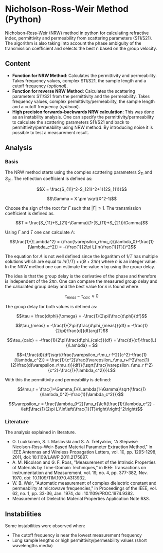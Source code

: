 # Nicholson-Ross-Weir Method (Python)

Nicholson-Ross-Weir (NRW) method in python for calculating refractive index,
permittivity and permeability from scattering parameters (S11/S21). The
algorithm is also taking into account the phase ambiguity of the transmission
coefficient and selects the best n based on the group velocity.

## Content

- **Function for NRW Method**: Calculates the permittivity and permeability.
  Takes frequency values, complex S11/S21, the sample length and a cutoff
  frequency (*optional*).
- **Function for reverse NRW Method**: Calculates the scattering parameters
  S11/S21 from the permittivity and the permeability. Takes frequency values,
  complex permittivity/permeability, the sample length and a cutoff frequency
  (*optional*).
- **High precision forwards-backwards NRW calculation**: This was done as an
  instability analysis. One can specify the permittivity/permeability to
  calculate the scattering parameters S11/S21 and back to
  permittivity/permeability using NRW method. By introducing noise it is
  possible to test a measurement result. 


## Analysis

### Basis

The NRW method starts using the complex scattering parameters $S_{11}$ and
$S_{21}$. The reflection coefficient is defined as:

```math
X = \frac{S_{11}^2-S_{21}^2+1}{2S_{11}}
```
```math
\Gamma =  X \pm \sqrt(X^2-1)
```
Choose the sign of the root for $\Gamma$ such that $|\Gamma|\le1$.
The transmission coefficient is defined as.

```math
T = \frac{S_{11}+S_{21}-\Gamma}{1-(S_{11}+S_{21})\Gamma}
```

Using $\Gamma$ and $T$ one can calculate $\Lambda$:

```math
\frac{1}{\Lambda^2} = (\frac{\varepsilon_r\mu_r}{\lambda_0}-\frac{1}{\lambda_c^2}) = -(\frac{1}{2\pi L}ln(\frac{1}{T}))^2
```
The equation for $\Lambda$ is not well defined since the logarithm of $1/T$ has
multiple solutions which are equal to $ln(1/T) + i(\Theta + 2\pi n)$ where $n$
is an integer value. In the NRW method one can estimate the value $n$ by using
the group delay. 

The idea is that the group delay is the derivative of the phase and therefore
is independent of the $2\pi n$. One can compare the measured group delay and
the calculated group delay and the best value for $n$ is found where:

```math
\tau_{meas} - \tau_{calc} \approx 0
```

The group delay for both values is defined as:

```math
\tau = \frac{d\phi}{\omega} = -\frac{1}{2\pi}\frac{d\phi}{df}
```
```math
\tau_{meas} = -\frac{1}{2\pi}\frac{d\phi_{meas}}{df} = -\frac{1}{2\pi}\frac{d}{df}arg(T)
```
```math
\tau_{calc} = -\frac{1}{2\pi}\frac{d\phi_{calc}}{df} = \frac{d}{df}\frac{L}{\Lambda} = 
```
```math
=L\frac{d}{df}\sqrt{\frac{\varepsilon_r\mu_r f^2}{c^2}-\frac{1}{\lambda_c^2}} = \frac{1}{c^2}\frac{f\varepsilon_r\mu_r+f^2\frac{1}{2}\frac{d(\varepsilon_r\mu_r)}{df}}{\sqrt{\frac{\varepsilon_r\mu_r f^2}{c^2}-\frac{1}{\lambda_c^2}}}L
```


With this the permittivity and permeability is defined:

```math
\mu_r = \frac{1+\Gamma_1}{\Lambda(1-\Gamma)\sqrt{\frac{1}{\lambda_0^2}-\frac{1}{\lambda_c^2}}}
```
```math
\varepsilon_r = \frac{\lambda_0^2}{\mu_r}\left(\frac{1}{\lambda_c^2} - \left[\frac{1}{2\pi L}\ln\left(\frac{1}{T}\right)\right]^2\right)
```


### Literature

The analysis explained in literature.

- O. Luukkonen, S. I. Maslovski and S. A. Tretyakov, "A Stepwise
  Nicolson–Ross–Weir-Based Material Parameter Extraction Method," in IEEE
  Antennas and Wireless Propagation Letters, vol. 10, pp. 1295-1298, 2011, doi:
  10.1109/LAWP.2011.2175897.
- A. M. Nicolson and G. F. Ross, "Measurement of the Intrinsic Properties of
  Materials by Time-Domain Techniques," in IEEE Transactions on Instrumentation
  and Measurement, vol. 19, no. 4, pp. 377-382, Nov. 1970, doi:
  10.1109/TIM.1970.4313932.
- W. B. Weir, "Automatic measurement of complex dielectric constant and
  permeability at microwave frequencies," in Proceedings of the IEEE, vol. 62,
  no. 1, pp. 33-36, Jan. 1974, doi: 10.1109/PROC.1974.9382.
- Measurement of Dielectric Material Properties Application Note R&S.



## Instabilities

Some instabilities were observed when:

- The cutoff frequency is near the lowest measurement frequency
- Long sample lengths or high permittivity/permeability values (short
  wavelengths media)

